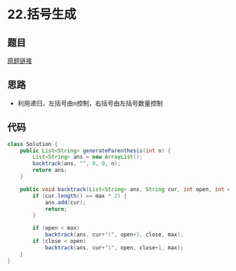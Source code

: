 # 22.括号生成
## 题目
[原题链接](https://leetcode.com/problems/generate-parentheses/)

## 思路
* 利用递归，左括号由n控制，右括号由左括号数量控制

## 代码
```java
class Solution {
    public List<String> generateParenthesis(int n) {
        List<String> ans = new ArrayList();
        backtrack(ans, "", 0, 0, n);
        return ans;
    }

    public void backtrack(List<String> ans, String cur, int open, int close, int max){
        if (cur.length() == max * 2) {
            ans.add(cur);
            return;
        }

        if (open < max)
            backtrack(ans, cur+"(", open+1, close, max);
        if (close < open)
            backtrack(ans, cur+")", open, close+1, max);
    }
}
```